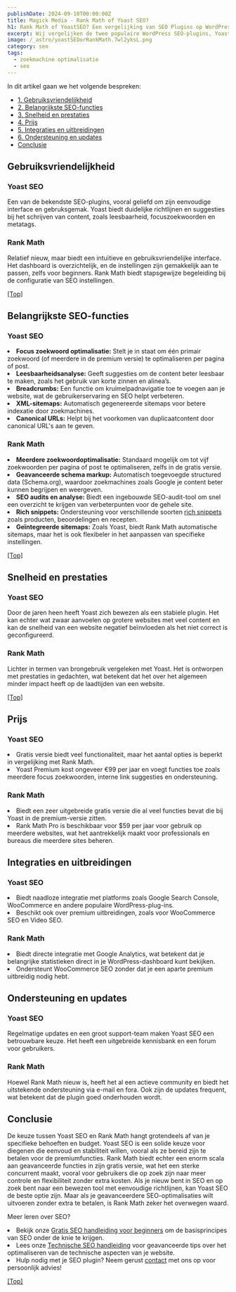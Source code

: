 ```yaml
---
publishDate: 2024-09-10T00:00:00Z
title: Magick Media - Rank Math of Yoast SEO?
h1: Rank Math of YoastSEO? Een vergelijking van SEO Plugins op WordPress
excerpt: Wij vergelijken de twee populaire WordPress SEO-plugins, Yoast SEO en Rank Math, op gebieden zoals gebruiksgemak, functies en prijs.
image: /_astro/yoastSEOorRankMath.7wl2yksL.png
category: seo
tags:
  - zoekmachine optimalisatie
  - seo
---
```


In dit artikel gaan we het volgende bespreken:
- [1. Gebruiksvriendelijkheid](#gebruiksvriendelijkheid)
- [2. Belangrijkste SEO-functies](#belangrijkste-seo-functies)
- [3. Snelheid en prestaties](#snelheid-en-prestaties)
- [4. Prijs](#prijs)
- [5. Integraties en uitbreidingen](#integraties-en-uitbreidingen)
- [6. Ondersteuning en updates](#ondersteuning-en-updates)
- [Conclusie](#conclusie)

## Gebruiksvriendelijkheid
### Yoast SEO
Een van de bekendste SEO-plugins, vooral geliefd om zijn eenvoudige interface en gebruksgemak. Yoast biedt duidelijke richtlijnen en suggesties bij het schrijven van content, zoals leesbaarheid, focuszoekwoorden en metatags.

### Rank Math
Relatief nieuw, maar biedt een intuïtieve en gebruiksvriendelijke interface. Het dashboard is overzichtelijk, en de instellingen zijn gemakkelijk aan te passen, zelfs voor beginners. Rank Math biedt stapsgewijze begeleiding bij de configuratie van SEO instellingen.

[[Top]](#top)

## Belangrijkste SEO-functies
### Yoast SEO
<li><b>Focus zoekwoord optimalisatie:</b> Stelt je in staat om één primair zoekwoord (of meerdere in de premium versie) te optimaliseren per pagina of post.</li>
<li><b>Leesbaarheidsanalyse:</b> Geeft suggesties om de content beter leesbaar te maken, zoals het gebruik van korte zinnen en alinea’s.</li>
<li><b>Breadcrumbs:</b> Een functie om kruimelpadnavigatie toe te voegen aan je website, wat de gebruikerservaring en SEO helpt verbeteren.</li>
<li><b>XML-sitemaps:</b> Automatisch gegenereerde sitemaps voor betere indexatie door zoekmachines.</li>
<li><b>Canonical URLs:</b> Helpt bij het voorkomen van duplicaatcontent door canonical URL's aan te geven.</li>

### Rank Math
<li><b>Meerdere zoekwoordoptimalisatie:</b> Standaard mogelijk om tot vijf zoekwoorden per pagina of post te optimaliseren, zelfs in de gratis versie.</li>
<li><b>Geavanceerde schema markup:</b> Automatisch toegevoegde structured data (Schema.org), waardoor zoekmachines zoals Google je content beter kunnen begrijpen en weergeven.</li>
<li><b>SEO audits en analyse:</b> Biedt een ingebouwde SEO-audit-tool om snel een overzicht te krijgen van verbeterpunten voor de gehele site.</li>
<li><b>Rich snippets:</b>  Ondersteuning voor verschillende soorten <a href="/opvallen-zoekresultaten-rich-snippets/">rich snippets</a> zoals producten, beoordelingen en recepten.</li>
<li><b>Geïntegreerde sitemaps:</b> Zoals Yoast, biedt Rank Math automatische sitemaps, maar het is ook flexibeler in het aanpassen van specifieke instellingen.</li>

[[Top]](#top)

## Snelheid en prestaties
### Yoast SEO 
Door de jaren heen heeft Yoast zich bewezen als een stabiele plugin. Het kan echter wat zwaar aanvoelen op grotere websites met veel content en kan de snelheid van een website negatief beïnvloeden als het niet correct is geconfigureerd.

### Rank Math
Lichter in termen van brongebruik vergeleken met Yoast. Het is ontworpen met prestaties in gedachten, wat betekent dat het over het algemeen minder impact heeft op de laadtijden van een website.

[[Top]](#top)

## Prijs
### Yoast SEO
<li>Gratis versie biedt veel functionaliteit, maar het aantal opties is beperkt in vergelijking met Rank Math.</li>
<li>Yoast Premium kost ongeveer €99 per jaar en voegt functies toe zoals meerdere focus zoekwoorden, interne link suggesties en ondersteuning.</li>

### Rank Math
<li>Biedt een zeer uitgebreide gratis versie die al veel functies bevat die bij Yoast in de premium-versie zitten.</li>
<li>Rank Math Pro is beschikbaar voor $59 per jaar voor gebruik op meerdere websites, wat het aantrekkelijk maakt voor professionals en bureaus die meerdere sites beheren.</li>

## Integraties en uitbreidingen
### Yoast SEO
<li>Biedt naadloze integratie met platforms zoals Google Search Console, WooCommerce en andere populaire WordPress-plug-ins.</li>
<li>Beschikt ook over premium uitbreidingen, zoals voor WooCommerce SEO en Video SEO.</li>

### Rank Math
<li>Biedt directe integratie met Google Analytics, wat betekent dat je belangrijke statistieken direct in je WordPress-dashboard kunt bekijken.</li>
<li>Ondersteunt WooCommerce SEO zonder dat je een aparte premium uitbreidig nodig hebt.</li>

## Ondersteuning en updates
### Yoast SEO
Regelmatige updates en een groot support-team maken Yoast SEO een betrouwbare keuze. Het heeft een uitgebreide kennisbank en een forum voor gebruikers.
### Rank Math
Hoewel Rank Math nieuw is, heeft het al een actieve community en biedt het uitstekende ondersteuning via e-mail en fora. Ook zijn de updates frequent, wat betekent dat de plugin goed onderhouden wordt.

## Conclusie
De keuze tussen Yoast SEO en Rank Math hangt grotendeels af van je specifieke behoeften en budget. Yoast SEO is een solide keuze voor diegenen die eenvoud en stabiliteit willen, vooral als ze bereid zijn te betalen voor de premiumfuncties. Rank Math biedt echter een enorm scala aan geavanceerde functies in zijn gratis versie, wat het een sterke concurrent maakt, vooral voor gebruikers die op zoek zijn naar meer controle en flexibiliteit zonder extra kosten.
Als je nieuw bent in SEO en op zoek bent naar een bewezen tool met eenvoudige richtlijnen, kan Yoast SEO de beste optie zijn. Maar als je geavanceerdere SEO-optimalisaties wilt uitvoeren zonder extra te betalen, is Rank Math zeker het overwegen waard.

Meer leren over SEO?
<li>Bekijk onze <a href="/gratis-seo-handleiding-voor-beginners/">Gratis SEO handleiding voor beginners</a> om de basisprincipes van SEO onder de knie te krijgen.</li>
<li>Lees onze <a href="/technische-seo-checklist/">Technische SEO handleiding</a> voor geavanceerde tips over het optimaliseren van de technische aspecten van je website.</li>
<li>Hulp nodig met je SEO plugin? Neem gerust <a href="/contact/">contact</a> met ons op voor persoonlijk advies!</li>

  [[Top]](#top)